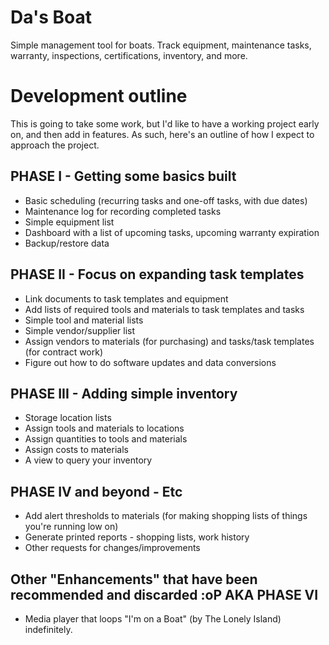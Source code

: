 Da's Boat
========

Simple management tool for boats. Track equipment, maintenance tasks, warranty, inspections, certifications, inventory, and more.

Development outline
===================

This is going to take some work, but I'd like to have a working project early on, and then add in features. As such, here's an outline of how I expect to approach the project.

PHASE I - Getting some basics built
-----------------------------------

+ Basic scheduling (recurring tasks and one-off tasks, with due dates)
+ Maintenance log for recording completed tasks
+ Simple equipment list
+ Dashboard with a list of upcoming tasks, upcoming warranty expiration
+ Backup/restore data

PHASE II - Focus on expanding task templates
--------------------------------------------

+ Link documents to task templates and equipment
+ Add lists of required tools and materials to task templates and tasks
+ Simple tool and material lists
+ Simple vendor/supplier list
+ Assign vendors to materials (for purchasing) and tasks/task templates (for contract work)
+ Figure out how to do software updates and data conversions

PHASE III - Adding simple inventory
-----------------------------------

+ Storage location lists
+ Assign tools and materials to locations
+ Assign quantities to tools and materials
+ Assign costs to materials
+ A view to query your inventory

PHASE IV and beyond - Etc
-------------------------

+ Add alert thresholds to materials (for making shopping lists of things you're running low on)
+ Generate printed reports - shopping lists, work history
+ Other requests for changes/improvements

Other "Enhancements" that have been recommended and discarded :oP AKA PHASE VI
------------------------------------------------------------------------------

+ Media player that loops "I'm on a Boat" (by The Lonely Island) indefinitely.